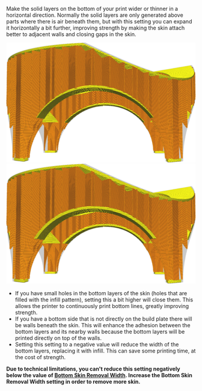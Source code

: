 Make the solid layers on the bottom of your print wider or thinner in a horizontal direction. Normally the solid layers are only generated above parts where there is air beneath them, but with this setting you can expand it horizontally a bit further, improving strength by making the skin attach better to adjacent walls and closing gaps in the skin.

![How skins (the yellow parts) normally look](../images/expand_skins_expand_distance_original.png)
![Skins expanded by 1mm](../images/expand_skins_expand_distance_1mm.png)

* If you have small holes in the bottom layers of the skin (holes that are filled with the infill pattern), setting this a bit higher will close them. This allows the printer to continuously print bottom lines, greatly improving strength.
* If you have a bottom side that is not directly on the build plate there will be walls beneath the skin. This will enhance the adhesion between the bottom layers and its nearby walls because the bottom layers will be printed directly on top of the walls.
* Setting this setting to a negative value will reduce the width of the bottom layers, replacing it with infill. This can save some printing time, at the cost of strength.

**Due to technical limitations, you can't reduce this setting negatively below the value of [Bottom Skin Removal Width](bottom_skin_preshrink.md). Increase the Bottom Skin Removal Width setting in order to remove more skin.**